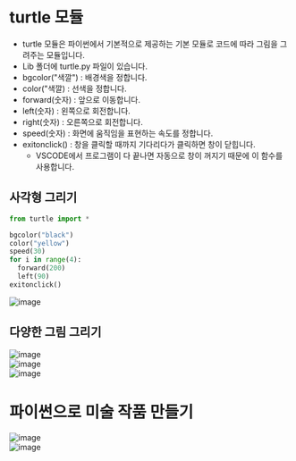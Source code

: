 # turtle 모듈
* turtle 모듈은 파이썬에서 기본적으로 제공하는 기본 모듈로 코드에 따라 그림을 그려주는 모듈입니다.
* Lib 폴더에 turtle.py 파일이 있습니다.
* bgcolor("색깔") : 배경색을 정합니다.
* color("색깔) : 선색을 정합니다.
* forward(숫자) : 앞으로 이동합니다.
* left(숫자) : 왼쪽으로 회전합니다.
* right(숫자) : 오른쪽으로 회전합니다.
* speed(숫자) : 화면에 움직임을 표현하는 속도를 정합니다.
* exitonclick() : 창을 클릭할 때까지 기다리다가 클릭하면 창이 닫힙니다.
  * VSCODE에서 프로그램이 다 끝나면 자동으로 창이 꺼지기 때문에 이 함수를 사용합니다.   

## 사각형 그리기
```python
from turtle import *

bgcolor("black")
color("yellow")
speed(30)
for i in range(4):
  forward(200)
  left(90)
exitonclick()
```
![image](https://github.com/jerrytohub/python-skill/assets/127598703/ca9c1283-093a-49d8-8716-19e497c5c7f8)


## 다양한 그림 그리기
![image](https://github.com/jerrytohub/python-ai/assets/127598703/dde0830b-d1a4-42bc-9d56-67c393dc3c5e)   
![image](https://github.com/jerrytohub/python-ai/assets/127598703/80a14b7e-ad90-4f5b-a563-95743bb21144)    
![image](https://github.com/jerrytohub/python-ai/assets/127598703/925a86d3-25d7-4f54-9067-2f09604d1994)

# 파이썬으로 미술 작품 만들기
![image](https://github.com/jerrytohub/python-ai/assets/127598703/3a309691-c0ec-4131-9879-f28ec5327c73)   
![image](https://github.com/jerrytohub/python-ai/assets/127598703/876e3348-138d-439d-8c32-7095d6f5d8f1)
